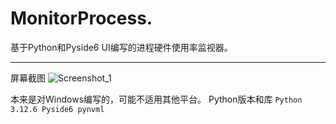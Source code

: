 # MonitorProcess.
基于Python和Pyside6 UI编写的进程硬件使用率监视器。

-------------------------------------------------

屏幕截图
![Screenshot_1](https://github.com/user-attachments/assets/a1a1e62c-25e9-4989-8a3c-f302aa3a8c9e)

本来是对Windows编写的，可能不适用其他平台。
Python版本和库
`
Python 3.12.6
Pyside6
pynvml
`
